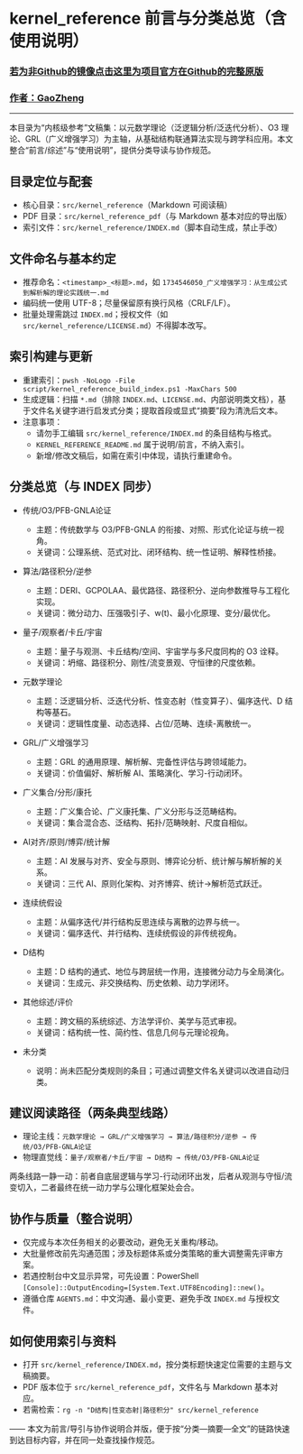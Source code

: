 # kernel_reference 前言与分类总览（含使用说明）

### [若为非Github的镜像点击这里为项目官方在Github的完整原版](https://github.com/CTaiDeng/open_meta_mathematical_theory)
### [作者：GaoZheng](https://mymetamathematics.blogspot.com)

---

本目录为“内核级参考”文稿集：以元数学理论（泛逻辑分析/泛迭代分析）、O3 理论、GRL（广义增强学习）为主轴，从基础结构联通算法实现与跨学科应用。本文整合“前言/综述”与“使用说明”，提供分类导读与协作规范。

## 目录定位与配套

- 核心目录：`src/kernel_reference`（Markdown 可阅读稿）
- PDF 目录：`src/kernel_reference_pdf`（与 Markdown 基本对应的导出版）
- 索引文件：`src/kernel_reference/INDEX.md`（脚本自动生成，禁止手改）

## 文件命名与基本约定

- 推荐命名：`<timestamp>_<标题>.md`，如 `1734546050_广义增强学习：从生成公式到解析解的理论实践统一.md`
- 编码统一使用 UTF-8；尽量保留原有换行风格（CRLF/LF）。
- 批量处理需跳过 `INDEX.md`；授权文件（如 `src/kernel_reference/LICENSE.md`）不得脚本改写。

## 索引构建与更新

- 重建索引：`pwsh -NoLogo -File script/kernel_reference_build_index.ps1 -MaxChars 500`
- 生成逻辑：扫描 `*.md`（排除 `INDEX.md`、`LICENSE.md`、内部说明类文档），基于文件名关键字进行启发式分类；提取首段或显式“摘要”段为清洗后文本。
- 注意事项：
  - 请勿手工编辑 `src/kernel_reference/INDEX.md` 的条目结构与格式。
  - `KERNEL_REFERENCE_README.md` 属于说明/前言，不纳入索引。
  - 新增/修改文稿后，如需在索引中体现，请执行重建命令。

## 分类总览（与 INDEX 同步）

- 传统/O3/PFB-GNLA论证
  - 主题：传统数学与 O3/PFB-GNLA 的衔接、对照、形式化论证与统一视角。
  - 关键词：公理系统、范式对比、闭环结构、统一性证明、解释性桥接。

- 算法/路径积分/逆参
  - 主题：DERI、GCPOLAA、最优路径、路径积分、逆向参数推导与工程化实现。
  - 关键词：微分动力、压强吸引子、w(t)、最小化原理、变分/最优化。

- 量子/观察者/卡丘/宇宙
  - 主题：量子与观测、卡丘结构/空间、宇宙学与多尺度同构的 O3 诠释。
  - 关键词：坍缩、路径积分、刚性/流变景观、守恒律的尺度依赖。

- 元数学理论
  - 主题：泛逻辑分析、泛迭代分析、性变态射（性变算子）、偏序迭代、D 结构等基石。
  - 关键词：逻辑性度量、动态选择、占位/范畴、连续-离散统一。

- GRL/广义增强学习
  - 主题：GRL 的通用原理、解析解、完备性评估与跨领域能力。
  - 关键词：价值偏好、解析解 AI、策略演化、学习-行动闭环。

- 广义集合/分形/康托
  - 主题：广义集合论、广义康托集、广义分形与泛范畴结构。
  - 关键词：集合混合态、泛结构、拓扑/范畴映射、尺度自相似。

- AI对齐/原则/博弈/统计解
  - 主题：AI 发展与对齐、安全与原则、博弈论分析、统计解与解析解的关系。
  - 关键词：三代 AI、原则化架构、对齐博弈、统计→解析范式跃迁。

- 连续统假设
  - 主题：从偏序迭代/并行结构反思连续与离散的边界与统一。
  - 关键词：偏序迭代、并行结构、连续统假设的非传统视角。

- D结构
  - 主题：D 结构的通式、地位与跨层统一作用，连接微分动力与全局演化。
  - 关键词：生成元、非交换结构、历史依赖、动力学闭环。

- 其他综述/评价
  - 主题：跨文稿的系统综述、方法学评价、美学与范式审视。
  - 关键词：结构统一性、简约性、信息几何与元理论视角。

- 未分类
  - 说明：尚未匹配分类规则的条目；可通过调整文件名关键词以改进自动归类。

## 建议阅读路径（两条典型线路）

- 理论主线：`元数学理论 → GRL/广义增强学习 → 算法/路径积分/逆参 → 传统/O3/PFB-GNLA论证`
- 物理直觉线：`量子/观察者/卡丘/宇宙 → D结构 → 传统/O3/PFB-GNLA论证`

两条线路一静一动：前者自底层逻辑与学习-行动闭环出发，后者从观测与守恒/流变切入，二者最终在统一动力学与公理化框架处会合。

## 协作与质量（整合说明）

- 仅完成与本次任务相关的必要改动，避免无关重构/移动。
- 大批量修改前先沟通范围；涉及标题体系或分类策略的重大调整需先评审方案。
- 若遇控制台中文显示异常，可先设置：PowerShell `[Console]::OutputEncoding=[System.Text.UTF8Encoding]::new()`。
- 遵循仓库 `AGENTS.md`：中文沟通、最小变更、避免手改 `INDEX.md` 与授权文件。

## 如何使用索引与资料

- 打开 `src/kernel_reference/INDEX.md`，按分类标题快速定位需要的主题与文稿摘要。
- PDF 版本位于 `src/kernel_reference_pdf`，文件名与 Markdown 基本对应。
- 若需检索：`rg -n "D结构|性变态射|路径积分" src/kernel_reference`

—— 本文为前言/导引与协作说明合并版，便于按“分类—摘要—全文”的链路快速到达目标内容，并在同一处查找操作规范。
